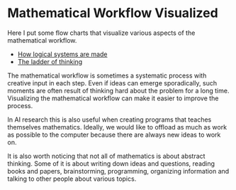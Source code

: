 # Mathematical Workflow Visualized

Here I put some flow charts that visualize various aspects of the mathematical workflow.

- [How logical systems are made](./flowcharts/how-logical-systems-are-made.md)
- [The ladder of thinking](./flowcharts/the-ladder-of-thinking.md)

The mathematical workflow is sometimes a systematic process with creative input in each step.
Even if ideas can emerge sporadically, such moments are often result of thinking hard about the problem for a long time.
Visualizing the mathematical workflow can make it easier to improve the process.

In AI research this is also useful when creating programs that teaches themselves mathematics.
Ideally, we would like to offload as much as work as possible to the computer because there are always new ideas to work on.

It is also worth noticing that not all of mathematics is about abstract thinking. Some of it is about writing down ideas and questions, reading books and papers, brainstorming, programming, organizing information and talking to other people about various topics.
